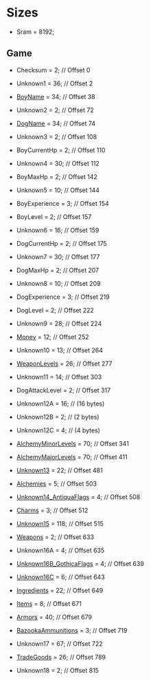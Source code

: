 ﻿# Sizes

* Sram = 8192;

## Game
* Checksum = 2; // Offset 0
* Unknown1 = 36; // Offset 2
* [BoyName](Items/CharacterName.md) = 34; // Offset 38
* Unknown2 = 2; // Offset 72
* [DogName](Items/CharacterName.md) = 34; // Offset 74
* Unknown3 = 2; // Offset 108
* BoyCurrentHp = 2; // Offset 110
* Unknown4 = 30; // Offset 112
* BoyMaxHp = 2; // Offset 142
* Unknown5 = 10; // Offset 144 
* BoyExperience = 3; // Offset 154
* BoyLevel = 2; // Offset 157
* Unknown6 = 16; // Offset 159
* DogCurrentHp = 2; // Offset 175
* Unknown7 = 30; // Offset 177
* DogMaxHp = 2; // Offset 207
* Unknown8 = 10; // Offset 209
* DogExperience = 3; // Offset 219
* DogLevel = 2; // Offset 222
* Unknown9 = 28; // Offset 224
* [Money](Items/Money.md) = 12; // Offset 252
* Unknown10 = 13; // Offset 264
* [WeaponLevels](Items/WeaponLevels.md) = 26; // Offset 277
* Unknown11 = 14; // Offset 303
* DogAttackLevel = 2; // Offset 317

* Unknown12A = 16; // (16 bytes)
* Unknown12B = 2; // (2 bytes)
* Unknown12C = 4; // (4 bytes)

* [AlchemyMinorLevels](Items/AlchemyLevels.md) = 70; // Offset 341
* [AlchemyMajorLevels](Items/AlchemyLevels.md) = 70; // Offset 411
* [Unknown13](Items/Unknown13.md) = 22; // Offset 481
* [Alchemies](Items/Alchemies.md) = 5; // Offset 503
* [Unknown14_AntiquaFlags](Items/Enums/Unknown14_AntiquaFlags.md) = 4; // Offset 508
* [Charms](Items/Charms.md) = 3; // Offset 512
* [Unknown15](Items/Unknown15.md) = 118; // Offset 515
* [Weapons](Items/Weapons.md) = 2; // Offset 633

* Unknown16A = 4; // Offset 635
* [Unknown16B_GothicaFlags](Items/Enums/Unknown16_GothicaFlags.md) = 4; // Offset 639
* [Unknown16C](Items/Unknown16C.md) = 6; // Offset 643

* [Ingredients](Items/Ingredients.md) = 22; // Offset 649
* [Items](Items/Items.md) = 8; // Offset 671
* [Armors](Items/Armors.md) = 40; // Offset 679
* [BazookaAmmunitions](Items/BazookaAmmunitions.md) = 3; // Offset 719 
* Unknown17 = 67; // Offset 722
* [TradeGoods](Items/TradeGoods.md) = 26; // Offset 789
* Unknown18 = 2; // Offset 815
